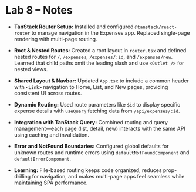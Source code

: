 # Lab 8 – Notes  

- **TanStack Router Setup:** Installed and configured `@tanstack/react-router` to manage navigation in the Expenses app. Replaced single-page rendering with multi-page routing.  

- **Root & Nested Routes:** Created a root layout in `router.tsx` and defined nested routes for `/`, `/expenses`, `/expenses/:id`, and `/expenses/new`. Learned that child paths omit the leading slash and use `<Outlet />` for nested views.  

- **Shared Layout & Navbar:** Updated `App.tsx` to include a common header with `<Link>` navigation to Home, List, and New pages, providing consistent UI across routes.  

- **Dynamic Routing:** Used route parameters like `$id` to display specific expense details with `useQuery` fetching data from `/api/expenses/:id`.  

- **Integration with TanStack Query:** Combined routing and query management—each page (list, detail, new) interacts with the same API using caching and invalidation.  

- **Error and NotFound Boundaries:** Configured global defaults for unknown routes and runtime errors using `defaultNotFoundComponent` and `defaultErrorComponent`.  

- **Learning:** File-based routing keeps code organized, reduces prop-drilling for navigation, and makes multi-page apps feel seamless while maintaining SPA performance.  
